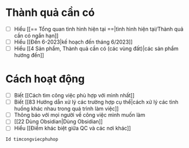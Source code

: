 # Thành quả cần có
- [ ] Hiểu [[== Tổng quan tình hình hiện tại ==|tình hình hiện tại/Thành quả cần có ngắn hạn]]
- [ ] Hiểu [[Đến 6-2023|kế hoạch đến tháng 6/2023]]
- [ ] Hiểu [[4 Sản phẩm, Thành quả cần có (các vùng đất)|các sản phẩm hướng đến]]
# Cách hoạt động
- [ ] Biết [[Cách tìm công việc phù hợp với mình nhất]]
- [ ] Biết [[83 Hướng dẫn xử lý các trường hợp cụ thể|cách xử lý các tình huống khác nhau trong quá trình làm việc]]
- [ ] Thông báo với mọi người về công việc mình muốn làm
- [ ] [[22 Dùng Obsidian|Dùng Obsidian]]
- [ ] Hiểu [[Điểm khác biệt giữa QC và các nơi khác]]

```button
Id timcongviecphuhop
```
